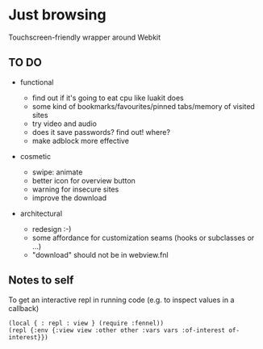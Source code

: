 # Just browsing

Touchscreen-friendly wrapper around Webkit

## TO DO

* functional

	- find out if it's going to eat cpu like luakit does
	- some kind of bookmarks/favourites/pinned tabs/memory of visited sites
	- try video and audio
	- does it save passwords? find out! where?
	- make adblock more effective

* cosmetic
	- swipe: animate
	- better icon for overview button
	- warning for insecure sites
    - improve the download

* architectural
    - redesign :-)
    - some affordance for customization seams (hooks or subclasses or ...)
	- "download" should not be in webview.fnl


## Notes to self

To get an interactive repl in running code (e.g. to inspect
values in a callback)


```
(local { : repl : view } (require :fennel))
(repl {:env {:view view :other other :vars vars :of-interest of-interest}})
```
